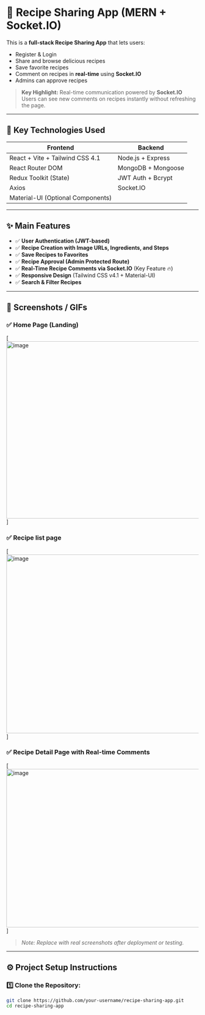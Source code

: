 # 🍳 Recipe Sharing App (MERN + Socket.IO)

This is a **full-stack Recipe Sharing App** that lets users:
- Register & Login
- Share and browse delicious recipes
- Save favorite recipes
- Comment on recipes in **real-time** using **Socket.IO**
- Admins can approve recipes

> **Key Highlight:** Real-time communication powered by **Socket.IO**  
Users can see new comments on recipes instantly without refreshing the page.

---

## 🚀 Key Technologies Used

| Frontend                   | Backend                     |
|----------------------------|-----------------------------|
| React + Vite + Tailwind CSS 4.1 | Node.js + Express           |
| React Router DOM           | MongoDB + Mongoose          |
| Redux Toolkit (State)      | JWT Auth + Bcrypt           |
| Axios                      | Socket.IO                   |
| Material-UI (Optional Components) |                       |

---

## ✨ Main Features
- ✅ **User Authentication (JWT-based)**
- ✅ **Recipe Creation with Image URLs, Ingredients, and Steps**
- ✅ **Save Recipes to Favorites**
- ✅ **Recipe Approval (Admin Protected Route)**
- ✅ **Real-Time Recipe Comments via Socket.IO** (Key Feature 🔥)
- ✅ **Responsive Design** (Tailwind CSS v4.1 + Material-UI)
- ✅ **Search & Filter Recipes**

---

## 📸 Screenshots / GIFs

### ✅ Home Page (Landing)
[<img width="901" height="463" alt="image" src="https://github.com/user-attachments/assets/048de866-45e5-4532-9f58-13ae6ea2e99a" />
]
### ✅ Recipe list page 
[<img width="944" height="467" alt="image" src="https://github.com/user-attachments/assets/6018c2a8-00ab-42cd-b245-e0d4278dfbdd" />
]

### ✅ Recipe Detail Page with Real-time Comments
[<img width="957" height="414" alt="image" src="https://github.com/user-attachments/assets/fe03e1ff-57c6-48de-ae5d-c358b2be0be3" />
]

> *Note: Replace with real screenshots after deployment or testing.*

---

## ⚙️ Project Setup Instructions

### 1️⃣ Clone the Repository:
```bash
git clone https://github.com/your-username/recipe-sharing-app.git
cd recipe-sharing-app
